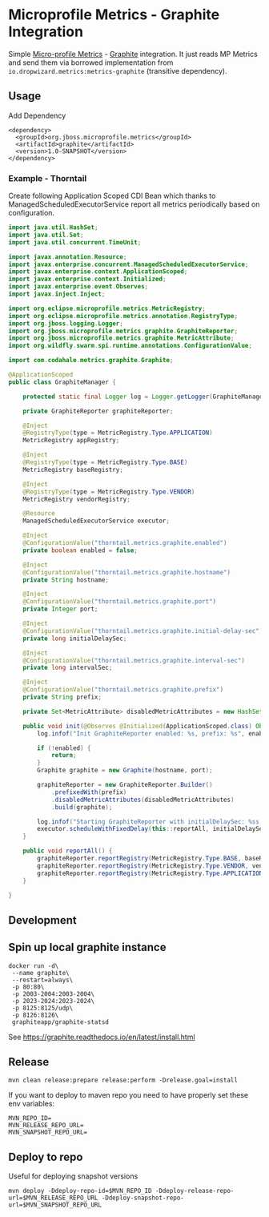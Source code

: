Microprofile Metrics - Graphite Integration
===========================================

Simple [Micro-profile Metrics](https://microprofile.io/project/eclipse/microprofile-metrics) - [Graphite](https://graphiteapp.org/) integration.
It just reads MP Metrics and send them via borrowed implementation from `io.dropwizard.metrics:metrics-graphite` (transitive dependency).

Usage
-----

Add Dependency

```
<dependency>
  <groupId>org.jboss.microprofile.metrics</groupId>
  <artifactId>graphite</artifactId>
  <version>1.0-SNAPSHOT</version>
</dependency>
```

### Example - Thorntail

Create following Application Scoped CDI Bean which thanks to ManagedScheduledExecutorService report all metrics periodically based on configuration.

```java
import java.util.HashSet;
import java.util.Set;
import java.util.concurrent.TimeUnit;

import javax.annotation.Resource;
import javax.enterprise.concurrent.ManagedScheduledExecutorService;
import javax.enterprise.context.ApplicationScoped;
import javax.enterprise.context.Initialized;
import javax.enterprise.event.Observes;
import javax.inject.Inject;

import org.eclipse.microprofile.metrics.MetricRegistry;
import org.eclipse.microprofile.metrics.annotation.RegistryType;
import org.jboss.logging.Logger;
import org.jboss.microprofile.metrics.graphite.GraphiteReporter;
import org.jboss.microprofile.metrics.graphite.MetricAttribute;
import org.wildfly.swarm.spi.runtime.annotations.ConfigurationValue;

import com.codahale.metrics.graphite.Graphite;

@ApplicationScoped
public class GraphiteManager {

    protected static final Logger log = Logger.getLogger(GraphiteManager.class);

    private GraphiteReporter graphiteReporter;

    @Inject
    @RegistryType(type = MetricRegistry.Type.APPLICATION)
    MetricRegistry appRegistry;

    @Inject
    @RegistryType(type = MetricRegistry.Type.BASE)
    MetricRegistry baseRegistry;

    @Inject
    @RegistryType(type = MetricRegistry.Type.VENDOR)
    MetricRegistry vendorRegistry;

    @Resource
    ManagedScheduledExecutorService executor;

    @Inject
    @ConfigurationValue("thorntail.metrics.graphite.enabled")
    private boolean enabled = false;

    @Inject
    @ConfigurationValue("thorntail.metrics.graphite.hostname")
    private String hostname;

    @Inject
    @ConfigurationValue("thorntail.metrics.graphite.port")
    private Integer port;

    @Inject
    @ConfigurationValue("thorntail.metrics.graphite.initial-delay-sec")
    private long initialDelaySec;

    @Inject
    @ConfigurationValue("thorntail.metrics.graphite.interval-sec")
    private long intervalSec;

    @Inject
    @ConfigurationValue("thorntail.metrics.graphite.prefix")
    private String prefix;

    private Set<MetricAttribute> disabledMetricAttributes = new HashSet<>();

    public void init(@Observes @Initialized(ApplicationScoped.class) Object event) {
        log.infof("Init GraphiteReporter enabled: %s, prefix: %s", enabled, prefix);

        if (!enabled) {
            return;
        }
        Graphite graphite = new Graphite(hostname, port);

        graphiteReporter = new GraphiteReporter.Builder()
            .prefixedWith(prefix)
            .disabledMetricAttributes(disabledMetricAttributes)
            .build(graphite);

        log.infof("Starting GraphiteReporter with initialDelaySec: %ss, intervalSec: %ss", initialDelaySec, intervalSec);
        executor.scheduleWithFixedDelay(this::reportAll, initialDelaySec, intervalSec, TimeUnit.SECONDS);
    }

    public void reportAll() {
        graphiteReporter.reportRegistry(MetricRegistry.Type.BASE, baseRegistry);
        graphiteReporter.reportRegistry(MetricRegistry.Type.VENDOR, vendorRegistry);
        graphiteReporter.reportRegistry(MetricRegistry.Type.APPLICATION, appRegistry);
    }

}
```


Development
-----------
## Spin up local graphite instance

```
docker run -d\
 --name graphite\
 --restart=always\
 -p 80:80\
 -p 2003-2004:2003-2004\
 -p 2023-2024:2023-2024\
 -p 8125:8125/udp\
 -p 8126:8126\
 graphiteapp/graphite-statsd
```

See https://graphite.readthedocs.io/en/latest/install.html


## Release

```
mvn clean release:prepare release:perform -Drelease.goal=install
```

If you want to deploy to maven repo you need to have properly set these env variables:

```
MVN_REPO_ID=
MVN_RELEASE_REPO_URL=
MVN_SNAPSHOT_REPO_URL=
```

## Deploy to repo

Useful for deploying snapshot versions

```
mvn deploy -Ddeploy-repo-id=$MVN_REPO_ID -Ddeploy-release-repo-url=$MVN_RELEASE_REPO_URL -Ddeploy-snapshot-repo-url=$MVN_SNAPSHOT_REPO_URL

```